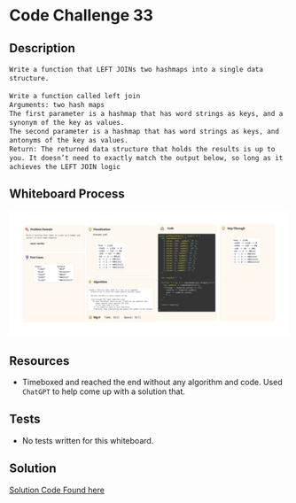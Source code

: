 # Code Challenge 33

## Description

    Write a function that LEFT JOINs two hashmaps into a single data structure.

    Write a function called left join
    Arguments: two hash maps
    The first parameter is a hashmap that has word strings as keys, and a synonym of the key as values.
    The second parameter is a hashmap that has word strings as keys, and antonyms of the key as values.
    Return: The returned data structure that holds the results is up to you. It doesn’t need to exactly match the output below, so long as it achieves the LEFT JOIN logic

## Whiteboard Process

![Whiteboard](./romanNumerals.png)

## Resources

- Timeboxed and reached the end without any algorithm and code. Used `ChatGPT` to help come up with a solution that.

## Tests

- No tests written for this whiteboard.


## Solution

[Solution Code Found here](./index.js)
